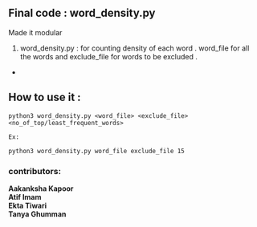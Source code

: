 ## Final code : word_density.py
Made it modular 
1) word_density.py : for counting density of each word . word_file for all the words and exclude_file for words to be excluded .

- 
## How to use it :

```
python3 word_density.py <word_file> <exclude_file> <no_of_top/least_frequent_words>

Ex:

python3 word_density.py word_file exclude_file 15

```
### contributors:
**Aakanksha Kapoor**<br>
**Atif Imam**<br>
**Ekta Tiwari**<br>
**Tanya Ghumman**
